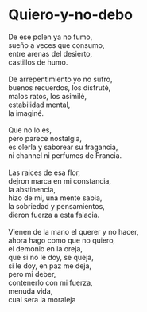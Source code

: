 # Quiero-y-no-debo
De ese polen ya no fumo,</br>
sueño a veces que consumo,</br>
entre arenas del desierto,</br>
castillos de humo.</br>
</br>
De arrepentimiento yo no sufro,</br>
buenos recuerdos, los disfruté,</br>
malos ratos, los asimilé,</br>
estabilidad mental,</br>
la imaginé.</br>
</br>
Que no lo es,</br>
pero parece nostalgia,</br>
es olerla y saborear su fragancia,</br>
ni channel ni perfumes de Francia.</br>
</br>
Las raices de esa flor,</br>
dejron marca en mi constancia,</br>
la abstinencia,</br>
hizo de mi, una mente sabia,</br>
la sobriedad y pensamientos,</br>
dieron fuerza a esta falacia.</br>
</br>
Vienen de la mano el querer y no hacer,</br>
ahora hago como que no quiero,</br>
el demonio en la oreja,</br>
que si no le doy, se queja,</br>
si le doy, en paz me deja,</br>
pero mi deber,</br>
contenerlo con mi fuerza,</br>
menuda vida,</br>
cual sera la moraleja</br>
